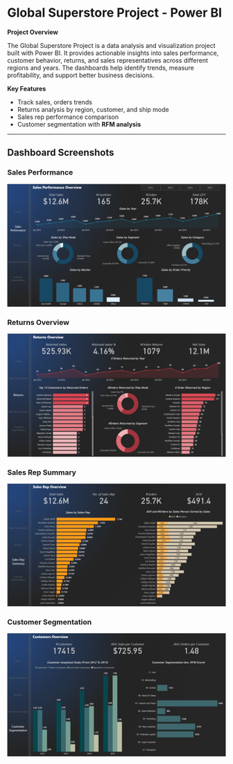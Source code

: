 # **Global Superstore Project - Power BI** 

**Project Overview**

The Global Superstore Project is a data analysis and visualization project built with Power BI.
It provides actionable insights into sales performance, customer behavior, returns, and sales representatives across different regions and years.
The dashboards help identify trends, measure profitability, and support better business decisions.

**Key Features**
- Track sales, orders trends  
- Returns analysis by region, customer, and ship mode  
- Sales rep performance comparison
- Customer segmentation with **RFM analysis**  

___
## Dashboard Screenshots

### Sales Performance
![Sales Performance](sereenshots/sales.png)
### Returns Overview
![Returns Overview](sereenshots/returns.png)
### Sales Rep Summary
![Returns Overview](sereenshots/sales_rep.png)
### Customer Segmentation
![Returns Overview](sereenshots/customer_segmentation.png)




